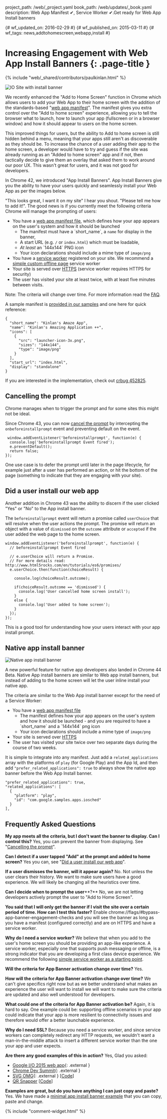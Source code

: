 project_path: /web/_project.yaml
book_path: /web/updates/_book.yaml
description: Web App Manifest ✔︎, Service Worker ✔.Get ready for Web App Install banners 


{# wf_updated_on: 2016-02-29 #}
{# wf_published_on: 2015-03-11 #}
{# wf_tags: news,addtohomescreen,webapp,install #}

# Increasing Engagement with Web App Install Banners {: .page-title }

{% include "web/_shared/contributors/paulkinlan.html" %}


<img src="/web/updates/images/2015-03-03/add-to-home-screen.gif" alt="IO Site with install banner" class="attempt-right" />

We recently enhanced the "Add to Home Screen" function in Chrome which allows users
to add your Web App to their home screen with the addition of the
standards-based "[web app manifest](http://updates.html5rocks.com/2014/11/Support-for-installable-web-apps-with-webapp-manifest-in-chrome-38-for-Android)".
The manifest gives you extra control over the "Add to home screen" experience,
allowing you to tell the browser what to launch, how to launch your app
(fullscreen or in a browser window) and how it should appear to users on the
home screen.

This improved things for users, but the ability to Add to home screen is still
hidden behind a menu, meaning that your apps still aren't as discoverable as
they should be.  To increase the chance of a user adding their app to the home
screen, a developer would have to try and guess if the site was already running
as an "Added to home screen" app and if not, then tactically decide to give them an
overlay that asked them to work around our poor UX.  This wasn't great for users,
and it was not good for developers.

In Chrome 42, we introduced "App Install Banners".  App Install Banners give you
the ability to have your users quickly and seamlessly install your Web App as per
the images below.



<span id="criteria">"This looks great, I want it on my site"</span> I hear you shout. "Please tell me how
to add it!".  The good news is if you currently meet the following criteria Chrome will
manage the prompting of users:

* You have a [web app manifest
  file](/web/updates/2014/11/Support-for-installable-web-apps-with-webapp-manifest-in-chrome-38-for-Android), which defines how your app appears on the user's system and how it should be launched
  - The manifest must have a \`short\_name\`, a `name` for
  display in the banner,
  - A start URL (e.g. `/` or `index.html`) which must be loadable,
  - *At least* an \`144x144\` PNG icon
  - Your icon declarations should include a mime type of `image/png`
* You have a [service
  worker](/web/fundamentals/primers/service-worker/)
  registered on your site. We recommend a [simple custom offline page](https://github.com/GoogleChrome/samples/blob/gh-pages/service-worker/custom-offline-page/service-worker.js)
  service worker
* Your site is served over
  [HTTPS](https://docs.google.com/document/d/1oRXJUIttqQxuxmjj2tgYjj096IKw4Zcw6eAoIKWZ2oQ/edit)
  (service worker requires HTTPS for security)
* The user has visited your site at least twice, with at least five minutes between visits.

Note: The criteria will change over time.  For more information read the [FAQ](#criteria-faq).

A sample manifest is [provided in our samples](https://github.com/GoogleChrome/samples/tree/gh-pages/app-install-banner) and one here for quick reference:


    {
      "short_name": "Kinlan's Amaze App",
      "name": "Kinlan's Amazing Application ++",
      "icons": [
        {
          "src": "launcher-icon-3x.png",
          "sizes": "144x144",
          "type": "image/png"
        }
      ],
      "start_url": "index.html",
      "display": "standalone"
    }
    

If you are interested in the implementation, check out [crbug
452825](https://bugs.chromium.org/p/chromium/issues/detail?id=452825).


## <span id="cancel">Cancelling the prompt</span>

Chrome manages when to trigger the prompt and for some sites this might not be ideal.

Since Chrome 43, you can now [cancel the prompt](http://googlechrome.github.io/samples/app-install-banner/cancelable-banner/index.html) by intercepting the `onbeforeinstallprompt` event and preventing default on the event.


     window.addEventListener('beforeinstallprompt', function(e) {
      console.log('beforeinstallprompt Event fired');
      e.preventDefault();
      return false;
    });
    

One use case is to defer the prompt until later in the page lifecycle, for example just after a user has performed an action, or hit the bottom of the page (something to indicate that they are engaging with your site).

## <span id="action">Did a user install our web app</span>

Another addition in Chrome 43 was the ability to discern if the user clicked "Yes" or "No" to the App install banner.

The `beforeinstallprompt` event will return a promise called `userChoice` that will resolve when the user
actions the prompt.  The promise will return an object with a value of `dismissed` on the `outcome`
attribute or `accepted` if the user added the web page to the home screen.


    window.addEventListener('beforeinstallprompt', function(e) {
      // beforeinstallprompt Event fired
    
      // e.userChoice will return a Promise.
      // For more details read: http://www.html5rocks.com/en/tutorials/es6/promises/
      e.userChoice.then(function(choiceResult) {
    
        console.log(choiceResult.outcome);
    
        if(choiceResult.outcome == 'dismissed') {
          console.log('User cancelled home screen install');
        }
        else {
          console.log('User added to home screen');
        }
      });
    });
    

This is a good tool for understanding how your users interact with your app install prompt.

## <span id="native">Native app install banner</span>

<img class="attempt-right" src="/web/updates/images/2015-03-03/inlineinstall.gif" alt="Native app install banner" />

A new powerful feature for native app developers also landed in Chrome 44 Beta.  Native App install banners are similar to Web app install banners, but instead of adding to the home screen will let the user inline install your native app.

The criteria are similar to the Web App install banner except for the need of a Service Worker:

* You have a [web app manifest
  file](http://updates.html5rocks.com/2014/11/Support-for-installable-web-apps-with-webapp-manifest-in-chrome-38-for-Android)
  - The manifest defines how your app appears on the user's system and how it
  should be launched - and you are required to have a \`short\_name\` and a
  \`144x144\` png icon
  - Your icon declarations should include a mime type of `image/png`
* Your site is served over
  [HTTPS](https://docs.google.com/document/d/1oRXJUIttqQxuxmjj2tgYjj096IKw4Zcw6eAoIKWZ2oQ/edit)
* The user has visited your site twice over two separate days during the course
  of two weeks.

It is simple to integrate into any manifest.  Just add a `related_applications` array with the platforms of `play` (for Google Play) and the App Id, and then add `"prefer_related_applications": true` to always show the native app banner before the Web App Install banner.


    "prefer_related_applications": true,
    "related_applications": [
      {
        "platform": "play",
        "id": "com.google.samples.apps.iosched"
      }
    ],
    

## <span id="criteria-faq">Frequently Asked Questions</span>
**My app meets all the criteria, but I don't want the banner to display. Can I control this?**
Yes, you can prevent the banner from displaying.  See "[Cancelling the prompt](#cancel)".

**Can I detect if a user tapped "Add" at the prompt and added to home screen?**
Yes you can, see "[Did a user install our web app](#action)".

**If a user dismisses the banner, will it appear again?**
No.  Not unless the user clears their history.  We want to make sure users have
a good experience.  We will likely be changing all the heuristics over time.

**Can I decide when to prompt the user****?**
No, we are not letting developers actively prompt the user to "Add to Home Screen".

**You said that I will only get the banner if I visit the site over a certain period
of time.  How can I test this faster?**
Enable chrome://flags/\#bypass-app-banner-engagement-checks and you will see the banner
as long as you have a manifest (configured correctly) and are on HTTPS and have a
service worker.

**Why do I need a service worker?**
We believe that when you add to the user's home screen you should be providing
an app-like experience.  A service worker, especially one that supports push
messaging or offline, is a strong indicator that you are developing a first
class device experience.  We recommend the following [simple service worker as a
starting point](https://github.com/GoogleChrome/samples/blob/gh-pages/app-install-banner/basic-banner/service-worker.js).

**Will the criteria for App Banner activation change over time?**
Yes.

**How will the criteria for App Banner activation change over time?**
We can't give specifics right now but as we better understand what makes an experience the user will want to install we will want to make sure the criteria are updated and also well understood for developers.

**What could one of the criteria for App Banner activation be?**
Again, it is hard to say.  One example could be: supporting offline scenarios in your app could indicate that your app is more resilient to connectivity issues and therefore would offer a better launchable experience.

**Why do I need SSL?**
Because you need a service worker, and since service workers can completely redirect any HTTP requests, we wouldn't want a man-in-the-middle attack to insert a different service worker than the one your app and user expects.

**Are there any good examples of this in action?**
Yes, Glad you asked:

* [Google I/O 2015 web app](https://events.google.com/io2015/){: .external }
* [Chrome Dev Summit](https://developers.chrome.com/devsummit/){: .external }
* [SVG OMG](https://jakearchibald.github.io/svgomg/){: .external }
  [[Code](https://github.com/jakearchibald/svgomg)]
* [QR Snapper](https://qrsnapper.appspot.com)
  [[Code](https://github.com/PaulKinlan/qrcode)]

**Examples are great, but do you have anything I can just copy and paste?**
Yes. We have made a [minimal app install banner example](https://github.com/GoogleChrome/samples/tree/gh-pages/app-install-banner/) that you can copy, paste and change.


{% include "comment-widget.html" %}
